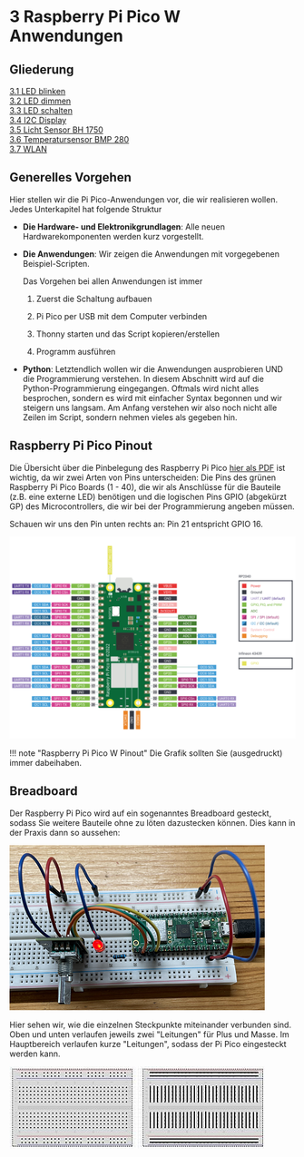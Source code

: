 # 3 Raspberry Pi Pico W Anwendungen

## Gliederung

[3.1 LED blinken](3.1LEDBlinken.md)<br>
[3.2 LED dimmen](3.2LEDDimmen.md)<br>
[3.3 LED schalten](3.3LEDSchalten.md)<br>
[3.4 I2C Display](3.4I2C-Display.md)<br>
[3.5 Licht Sensor BH 1750](3.5LichtSensorBH1750.md)<br>
[3.6 Temperatursensor BMP 280](3.6TemperatursensorBMP280.md)<br>
[3.7 WLAN](3.7WLAN.md)<br>


## Generelles Vorgehen

Hier stellen wir die Pi Pico-Anwendungen vor, die wir realisieren wollen. Jedes Unterkapitel hat folgende Struktur

- **Die Hardware- und Elektronikgrundlagen**: Alle neuen Hardwarekomponenten werden kurz vorgestellt.

- **Die Anwendungen**: Wir zeigen die Anwendungen mit vorgegebenen Beispiel-Scripten.

    Das Vorgehen bei allen Anwendungen ist immer
    
    1. Zuerst die Schaltung aufbauen

    2. Pi Pico per USB mit dem Computer verbinden

    3. Thonny starten und das Script kopieren/erstellen

    4. Programm ausführen

- **Python**: Letztendlich wollen wir die Anwendungen ausprobieren UND die Programmierung verstehen. In diesem Abschnitt wird auf die Python-Programmierung eingegangen. Oftmals wird nicht alles besprochen, sondern es wird mit einfacher Syntax begonnen und wir steigern uns langsam. Am Anfang verstehen wir also noch nicht alle Zeilen im Script, sondern nehmen vieles als gegeben hin.

## Raspberry Pi Pico Pinout

Die Übersicht über die Pinbelegung des Raspberry Pi Pico [hier als PDF](https://datasheets.raspberrypi.com/picow/PicoW-A4-Pinout.pdf) ist wichtig, da wir zwei Arten von Pins unterscheiden: Die Pins des grünen Raspberry Pi Pico Boards (1 - 40), die wir als Anschlüsse für die Bauteile (z.B. eine externe LED) benötigen und die logischen Pins GPIO (abgekürzt GP) des Microcontrollers, die wir bei der Programmierung angeben müssen. 

Schauen wir uns den Pin unten rechts an: Pin 21 entspricht GPIO 16.

![Raspberry Pi Pico W Pinout](media/picow-pinout.svg)

!!! note "Raspberry Pi Pico W Pinout"
    Die Grafik sollten Sie (ausgedruckt) immer dabeihaben.

## Breadboard

Der Raspberry Pi Pico wird auf ein sogenanntes Breadboard gesteckt, sodass Sie weitere Bauteile ohne zu löten dazustecken können. Dies kann in der Praxis dann so aussehen:

![Drehschalter](media/3-2c-DrehschalterKY-040-Foto.PNG)

Hier sehen wir, wie die einzelnen Steckpunkte miteinander verbunden sind. Oben und unten verlaufen jeweils zwei "Leitungen" für Plus und Masse. Im Hauptbereich verlaufen kurze "Leitungen", sodass der Pi Pico eingesteckt werden kann.

![Breadboard](media/Breadboard2.jpg)

